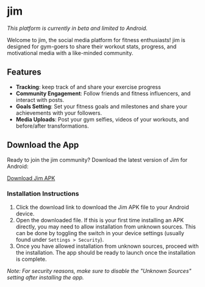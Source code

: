 # jim

_This platform is currently in beta and limited to Android._

Welcome to jim, the social media platform for fitness enthusiasts! jim is designed for gym-goers to share their workout stats, progress, and motivational media with a like-minded community. 

## Features

- **Tracking**: keep track of and share your exercise progress
- **Community Engagement**: Follow friends and fitness influencers, and interact with posts.
- **Goals Setting**: Set your fitness goals and milestones and share your achievements with your followers.
- **Media Uploads**: Post your gym selfies, videos of your workouts, and before/after transformations.

## Download the App

Ready to join the jim community? Download the latest version of Jim for Android:

[Download Jim APK](https://expo.dev/artifacts/eas/aNft3J22oPFa6X7y1LRAzB.aab)

### Installation Instructions

1. Click the download link to download the Jim APK file to your Android device.
2. Open the downloaded file. If this is your first time installing an APK directly, you may need to allow installation from unknown sources. This can be done by toggling the switch in your device settings (usually found under `Settings > Security`).
3. Once you have allowed installation from unknown sources, proceed with the installation. The app should be ready to launch once the installation is complete.

*Note: For security reasons, make sure to disable the "Unknown Sources" setting after installing the app.*
